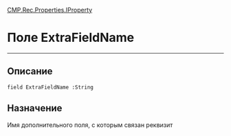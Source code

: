 ﻿---
Link: CMP.Rec.Properties.IProperty.@ExtraFieldName
---

<!---  Навигация
[Имя проекта](#) :
-->
[CMP.Rec.Properties.IProperty](Default)

# Поле ExtraFieldName
---

## Описание

    field ExtraFieldName :String

<!--
## Аргументы{#Args}

### Аргумент1

Описание аргумента 1
-->

## Назначение

Имя дополнительного поля, с которым связан реквизит

<!--
## Пример

    ExtraFieldName...
-->

